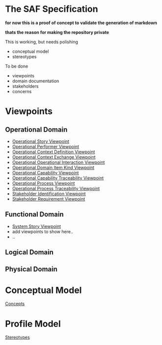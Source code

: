 # The SAF Specification
**for now this is a proof of concept to validate the generation of markdown**

**thats the reason for making the repository private**

This is working, but needs polishing
* conceptual model
* stereotypes

To be done 
* viewpoints
* domain documentation
* stakeholders
* concerns

# Viewpoints
## Operational Domain
* [Operational Story Viewpoint](viewpoints/Operational-Story-Viewpoint.md)
* [Operational Performer Viewpoint](viewpoints/Operational-Performer-Viewpoint.md)
* [Operational Context Definition Viewpoint](viewpoints/Operational-Context-Definition-Viewpoint.md)
* [Operational Context Exchange Viewpoint](viewpoints/Operational-Context-Exchange-Viewpoint.md)
* [Operational Operational Interaction Viewpoint](viewpoints/Operational-Interaction-Viewpoint.md)
* [Operational Domain Item Kind Viewpoint](viewpoints/Operational-Domain-Item-Kind-Viewpoint.md)
* [Operational Capability Viewpoint](viewpoints/Operational-Capability-Viewpoint.md)
* [Operational Capability Traceability Viewpoint](viewpoints/Operational-Capability-Traceability-Viewpoint.md)
* [Operational Process Viewpoint](viewpoints/Operational-Process-Viewpoint.md)
* [Operational Process Traceability Viewpoint](viewpoints/Operational-Process-Traceability-Viewpoint.md)
* [Stakeholder Identification Viewpoint](viewpoints/Stakeholder-Identification-Viewpoint.md)
* [Stakeholder Requirement Viewpoint](viewpoints/Stakeholder-Requirement-Viewpoint.md)
## Functional Domain
* [System Story Viewpoint](viewpoints/System-Story-Viewpoint.md)
* add viewpoints to show here..
* ..
## Logical Domain
## Physical Domain

# Conceptual Model
[Concepts](concepts.md)

# Profile Model
[Stereotypes](stereotypes.md)
